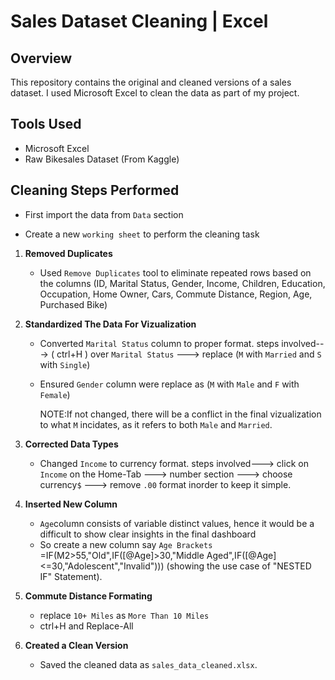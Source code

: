 # Sales Dataset Cleaning | Excel 

## Overview
This repository contains the original and cleaned versions of a sales dataset. I used Microsoft Excel to clean the data as part of my project.

## Tools Used
- Microsoft Excel
- Raw Bikesales Dataset (From Kaggle)

## Cleaning Steps Performed
- First import the data from `Data` section

- Create a new `working sheet` to perform the cleaning task

1. **Removed Duplicates**
   - Used `Remove Duplicates` tool to eliminate repeated rows based on the columns (ID,	Marital Status,	Gender,	 Income, 	Children,	Education,	Occupation, Home Owner,	Cars,	Commute Distance,	Region,	Age,	Purchased Bike)

2. **Standardized The Data For Vizualization**
   - Converted `Marital Status` column to proper format.
     steps involved---> ( ctrl+H ) over `Marital Status` ---> replace (`M` with `Married` and `S` with `Single`)
   - Ensured `Gender` column were replace as (`M` with `Male` and `F` with `Female`)
     
     NOTE:If not changed, there will be a conflict in the final vizualization to what `M` incidates, as it refers to both `Male` and `Married`.
   
3. **Corrected Data Types**
   - Changed `Income` to currency format.
     steps involved---> click on `Income` on the Home-Tab ---> number section ---> choose currency`$` ---> remove `.00` format  inorder to keep it simple.

4. **Inserted New Column**
   - `Age`column consists of variable distinct values, hence it would be a difficult to show clear insights in the final dashboard
   - So create a new column say `Age Brackets` 
     =IF(M2>55,"Old",IF([@Age]>30,"Middle Aged",IF([@Age]<=30,"Adolescent","Invalid"))) (showing the use case of "NESTED IF" Statement).

5. **Commute Distance Formating**
   - replace `10+ Miles` as `More Than 10 Miles`
   - ctrl+H and Replace-All

6. **Created a Clean Version**
   - Saved the cleaned data as `sales_data_cleaned.xlsx`.


